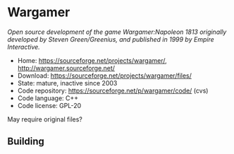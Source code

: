 # Wargamer

_Open source development of the game Wargamer:Napoleon 1813 originally developed by Steven Green/Greenius, and published in 1999 by Empire Interactive._

- Home: https://sourceforge.net/projects/wargamer/, http://wargamer.sourceforge.net/
- Download: https://sourceforge.net/projects/wargamer/files/
- State: mature, inactive since 2003
- Code repository: https://sourceforge.net/p/wargamer/code/ (cvs)
- Code language: C++
- Code license: GPL-20

May require original files?

## Building


